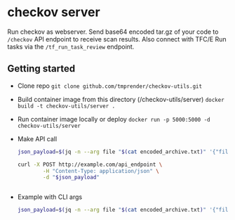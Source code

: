 # checkov server

Run checkov as webserver. Send base64 encoded tar.gz of your code to `/checkov` API endpoint to receive scan results. Also connect with TFC/E Run tasks via the `/tf_run_task_review` endpoint.

## Getting started

- Clone repo
	`git clone github.com/tmprender/checkov-utils.git`

- Build container image from this directory (/checkov-utils/server)
	`docker build -t checkov-utils/server .`

- Run container image locally or deploy
	`docker run -p 5000:5000 -d checkov-utils/server`

- Make API call
	```sh
	json_payload=$(jq -n --arg file "$(cat encoded_archive.txt)" '{"file": $file, "flags": []}')
	
	curl -X POST http://example.com/api_endpoint \
     		-H "Content-Type: application/json" \
     		-d "$json_payload"



- Example with CLI args
	```sh
	json_payload=$(jq -n --arg file "$(cat encoded_archive.txt)" '{"file": $file, "flags":["--check", "CKV_SECRET_6"]}')
